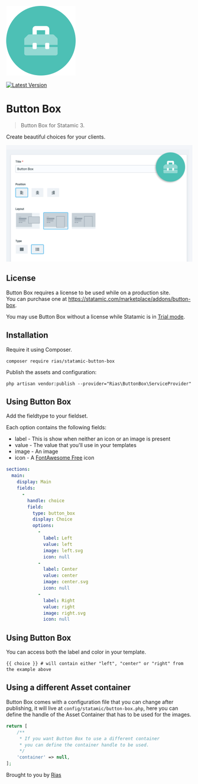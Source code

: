 ![Icon](icon.svg)

[![Latest Version](https://img.shields.io/github/release/riasvdv/statamic-button-box.svg?style=flat-square)](https://github.com/riasvdv/statamic-button-box/releases)

# Button Box

> Button Box for Statamic 3.

Create beautiful choices for your clients.

![Screenshot](./docs/img/button-box-screenshot.png)

## License

Button Box requires a license to be used while on a production site.  
You can purchase one at https://statamic.com/marketplace/addons/button-box.

You may use Button Box without a license while Statamic is in [Trial mode](https://docs.statamic.com/knowledge-base/trial-mode).

## Installation

Require it using Composer.

```
composer require rias/statamic-button-box
```

Publish the assets and configuration:

```
php artisan vendor:publish --provider="Rias\ButtonBox\ServiceProvider"
```

## Using Button Box

Add the fieldtype to your fieldset. 

Each option contains the following fields:

- label - This is show when neither an icon or an image is present
- value - The value that you'll use in your templates
- image - An image
- icon - A [FontAwesome Free](https://fontawesome.com/icons?d=gallery&m=free) icon

```yaml
sections:
  main:
    display: Main
    fields:
      -
        handle: choice
        field:
          type: button_box
          display: Choice
          options:
            -
              label: Left
              value: left
              image: left.svg
              icon: null
            -
              label: Center
              value: center
              image: center.svg
              icon: null
            -
              label: Right
              value: right
              image: right.svg
              icon: null
```

## Using Button Box

You can access both the label and color in your template.

```twig
{{ choice }} # will contain either "left", "center" or "right" from the example above
```

## Using a different Asset container

Button Box comes with a configuration file that you can change after publishing, it will live at `config/statamic/button-box.php`, here you can define the handle of the Asset Container that has to be used for the images.

```php
return [
    /**
     * If you want Button Box to use a different container
     * you can define the container handle to be used.
     */
    'container' => null,
];

```

Brought to you by [Rias](https://rias.be)
